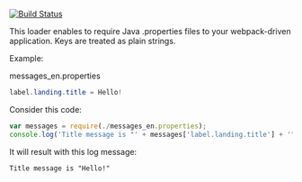[![Build Status](https://travis-ci.org/io-german/java-properties-flat-loader.svg?branch=master)](https://travis-ci.org/io-german/java-properties-flat-loader)

This loader enables to require Java .properties files to your webpack-driven application. Keys are 
treated as plain strings.

Example:

messages_en.properties

```java
label.landing.title = Hello!
```

Consider this code:

```javascript
var messages = require(./messages_en.properties);
console.log('Title message is "' + messages['label.landing.title'] + '"');
```

It will result with this log message:

```
Title message is "Hello!"
```
